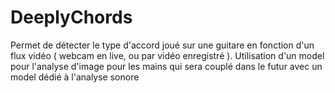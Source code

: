 # DeeplyChords
Permet de détecter le type d'accord joué sur une guitare en fonction d'un flux vidéo ( webcam en live, ou par vidéo enregistré ). Utilisation d'un model pour l'analyse d'image pour les mains qui sera couplé dans le futur avec un model dédié à l'analyse sonore
